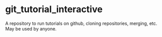# git_tutorial_interactive
A repository to run tutorials on github, cloning repositories, merging, etc. May be used by anyone.
